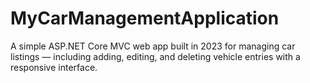 # MyCarManagementApplication
A simple ASP.NET Core MVC web app built in 2023 for managing car listings — including adding, editing, and deleting vehicle entries with a responsive interface.
